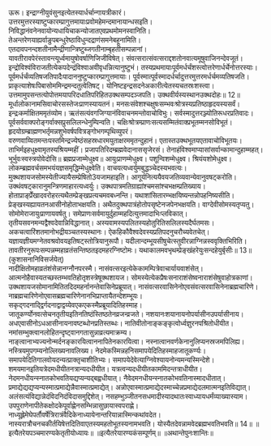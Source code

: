 

  
ऊरू। इन्द्राग्नीयुवंसुनइत्येतस्यार्धर्चान्गायत्रीकारं। उत्तरमुत्तरस्याष्टुप्कारम्प्रागुत्तमायाःप्रवोमहेमन्दमानायान्धसइति। निविद्धानंवनेनवायोन्यधायिचाकन्योजातएवप्रथमोमनस्वानिति। तेअन्तरेणयाह्यर्वाङुपबन्धुरेष्ठाविधुन्दद्राणंसमनेबहूनामिति। एतदावपनन्दशतीनामैन्द्रीणान्त्रिष्टुब्जगतीनाम्बृहतीसम्पन्नानां। यावतीरावपेरंस्तावन्त्यूर्ध्वमायुषोवर्षाणिजिजीविषेत्। संवत्सरात्संवत्सराद्दशतोनवात्यमूषुवाजिनन्देवजूतं। इन्द्रोविश्वंविराजतीत्येकपदेन्द्रंविश्वाअवीवृधन्नित्यानुष्टुभं। तस्यप्रथमायाःपूर्वमर्धर्चंशस्त्वोत्तरेणार्धर्चेनोत्तरस्याः। पूर्वमर्धर्चंव्यतिषजतिपादैःपादाननुष्टुप्कारम्प्रागुत्तमायाः। पूर्वस्मात्पूर्वस्मादर्धर्चादुत्तरमुत्तरमर्धर्चमव्यतिषजति। प्राकृत्याशेषःपिबासोममिन्द्रमन्दतुत्वेतिषट्। योनिष्टइन्द्रसदनेअकारीत्येतस्यचतस्रःशस्त्वा। उत्तमामुपसन्तत्योपोत्तमयापरिदधातिपरिहितउक्थसम्पदञ्जपति। उक्थवीर्यस्यस्थानउक्थदोहः॥ 12॥  
मूर्धालोकानामसिवाचोरसस्तेजःप्राणस्यायतनं। मनसःसंवेशश्चक्षुषःसम्भवःश्रोत्रस्यप्रतिष्ठाहृदयस्यसर्वं। इन्द्रःकर्माक्षितममृतंव्योम। ऋतंसत्यंवगजिग्यानंविवाचनमन्तोवाचोविभुः। सर्वस्मादुत्तरञ्ज्योतिरूधरप्रतिवादः। पूर्वसर्ववाक्परोङ्गर्वाक्सप्रुसलिलन्धेनुम्पिन्वति। चक्षिःश्रोत्रम्प्राणःसत्यसम्मितंवाक्प्रभूतम्मनसोविभूतं। हृदयोग्रम्ब्राह्मणभर्तृमन्नशुभेवर्षपवित्रङ्गोभगम्पृथिव्युपरं। वरुणवाय्वितमन्तःपस्तमिन्द्रज्येष्ठंसहस्रधारमयुताक्षरममृतन्दुहानं। एतास्तउक्थभूतयएतावाचोविभूतयः। ताभिर्मइहधुक्ष्वामृतस्यश्रियम्महीं। प्रजापतिरिदम्ब्रह्मवेदानाससृजेरसं। तेनाहंविश्वमाप्यासांसर्वान्कामान्दुहाम्महत्। भूर्भुवःस्वस्त्रयोवेदोसि॥ ब्रह्मप्रजाम्मेधुक्ष्व॥ आयुःप्राणम्मेधुक्ष्व। पशून्विशम्मेधुक्ष्व। श्रियंयशोमेधुक्ष्व। लोकम्ब्रह्मवर्चसमभयंयज्ञसमृद्धिम्मेधुक्ष्वेति। वाचयत्यध्वर्युमबुद्धञ्चेदस्यभवत्यः। मुक्थशायजसोमस्येतीज्यायैसम्प्रेषितो3यजामहाइति। आगूर्यनित्ययैवयजतिव्यवान्येवानुवषट्करोति। उक्थंवषट्कारानुमन्त्रिणमाहारत्यध्वर्युः। उक्थपात्रमतिग्राह्यांश्चमसांश्चभक्षम्प्रतिख्याय। होताप्राङ्प्रेँखादवरोहरत्यथैतम्प्रेङ्खप्रत्यचमवबध्नन्ति। यथाशांसितारम्भक्षयिष्यन्तन्नोपहनिष्यसीति। प्रेङ्खस्यह्यायतनआसीनोहोताभक्षयति। अथैतदुक्थपात्रंहोतोपसृष्टेनजपेनभक्षयति। वाग्देवीसोमस्यतृप्यतु। सोमोमेराजायुःप्राणायवर्षतु। समेप्राणःसर्वमायुर्दुहाम्महदित्युत्तमादाभिःप्लविकात्। तृतीयसवनमन्यद्वैश्वदेवान्निविद्धानात्। अस्यवामस्यपलितस्यहोतुरितिसलिलस्यदैर्घतमसः। अकचत्वारिंशतमानोभद्रीयञ्चतस्यस्थानः। ऐकहिकौवैश्वदेवस्यप्रतिपदनुचरौच्यवेतचेत्। यज्ञायज्ञीयमग्नेतवश्रवोवयइतिषट्स्तोत्रियानुरूपौ। यदीलान्दम्भूयसीषुचेत्स्तुवीरन्नाग्निन्नस्ववृक्तिभिरिति। तावतीरनुरूपःसम्पन्नम्महाव्रतंसन्तिष्ठतइदमहरग्निष्टोमः। यथाकालमवभृथम्प्रेङ्खंहरेयुःसन्दहेयुर्बृसीः॥ 13॥ (कुशासनानिविसर्जयेत्)  
नादीक्षितोमहाव्रतंशंसेन्नानग्नौनपरस्मै। नासंवत्सरइत्येकेकामम्पित्रेवाचार्यायवाशंसेत्। आत्मनोहैवास्यतच्छस्तम्भवतिहोतृशस्त्रेषूक्थशायज। सोमस्येत्येकप्रैषःसनाराशंसेष्वनाराशंसेषुवाहोत्रकाणां। उक्थशायजसोमानामितितदिदमहर्नानन्तेवासिनेप्रब्रूयात्। नासंवत्सरवासिनेनोएवसंवत्सरवासिनेनाब्रह्मचारिणे। नाब्रह्मचारिणेनोएवासब्रह्मचारिणेनानभिप्राप्तायैतन्देशम्भूयः। सकृद्गदनाद्द्विर्गदनाद्वाद्वय्येवएकएकस्मैप्रब्रूयादितिहस्माह। जातूकर्ण्योनवत्सेचनतृतीयइतिनतिष्ठंस्तिष्ठतेनव्रजन्व्रजते। नशयानःशयानायनोपर्यासीनउपर्यासीनाय। अधएवासीनोऽधआसीनायनावष्टब्धोनप्रतिस्तब्धः। नातिवीतोनाङ्कङ्कृत्वोर्ध्वज्ञुरनपश्रितोधीयीत। नमांसम्भुक्त्वानलोहितन्दृष्ट्वानगतासुन्नाव्रत्यमाक्रम्य। नाङ्त्वानाभ्यज्यनोन्मर्दनङ्कारयित्वाननापितेनकारयित्वा। नस्नात्वानवर्णकेनानुलिप्यनस्रजमपिलिह्य। नस्त्रियमुपगम्यनोल्लिख्यनावलिख्य। नेदमेकस्मिन्नहनिसमापयेदितिहस्माहजातूकर्ण्यः। समापयेदितिगालवोयदन्यत्प्राक्तृचाशीतिभ्यः। समापयेदेवेत्याग्निवेश्यायनोन्यमन्यस्मिन्देशे। शमयमानइतियत्रेदमधीयीतनत्रान्यदधीयीत। यत्रत्वन्यदधीयीतकाममिदन्तत्राधीयीत। नेदमनधीयन्स्नातकोभवतियद्यप्यन्यद्बह्वधीयात्। नैवेदमनधीयन्स्नातकोभवतिनास्मादधीतात्। प्रमाद्येद्यद्यप्यन्यस्मात्प्रमाद्येन्नैवास्मात्प्रमाद्येत्। अन्नोएवास्मात्प्रमाद्येदस्माच्चेन्नप्रमाद्येदलमात्मनइतिविद्यात्। अलंसत्यंविद्यान्नेदंविदनिदंविदासमुद्दिशेत्। नसहम्भुञ्जीतनसधमादीस्यादथातःस्वाध्यायधर्मंव्याख्यास्याम। उपपुराणेनापीतेकक्षोदकेपूर्वाह्णेनसम्भिन्नासुछायास्वपराह्णे। नाध्यूह्लेमेघेपर्तौवर्षेत्रिरात्रंवैदिकेनाध्यायेनान्तरियान्नास्मिन्कथांवदेत। नास्यरात्रौचनचकीर्तयिषेत्तदितिवाएतस्यमहतोभूतस्यनामभवति। योस्यैतदेवन्नामवेदब्रह्मभवतिभवति॥ 14॥ ॥इत्यैतरेयपञ्चमारण्यकेतृतीयोध्यायः॥ ॥इत्यैतरेयारण्यकंसम्पूर्णम्॥ ॥अथान्तेपुनःशान्तिः॥  

